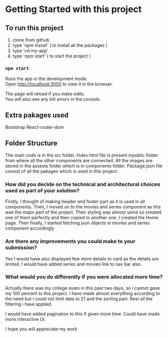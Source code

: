 # Getting Started with this project


## To run this project
1. clone from github
2. type 'npm install'
( to install all the packages )
3. type 'cd my-app'
4. type 'npm start'
( to start the project )

### `npm start`

Runs the app in the development mode.\
Open [http://localhost:3000](http://localhost:3000) to view it in the browser.

The page will reload if you make edits.\
You will also see any lint errors in the console.

## Extra pakages used

Bootstrap
React-router-dom

## Folder Structure
The main code is in the src folder. Index.html file is present inpublic folder from where all the other components are connected.
All the images are stored in the assests folder which is in components folder.
Package.json file consist of all the pakages which is used in this project.

### How did you decide on the technical and architectural choices used as part of your solution?
Firstly, I thought of making header and footer part as it is used in all components.
Then, I moved on to the movies and series component as this was the major part of the project. Their styling was almost same so created one of them perfectly and then copied to another one.
I created the Home page.
Then finally, I started fetching json objects in movies and series component accordingly

### Are there any improvements you could make to your submission?
Yes I would have also displayed few more details to card as the details are limited.
I would have added series and movies link to nav bar also.

### What would you do differently if you were allocated more time?
Actually there was my college exam in this past two days, so i cannot gave my 100 percent to this project.
I have made almost everything according to the need but i could not limit data to 21 and the sorting part.
Rest all the filtering i have applied.

I would have added pagination to this if given more time.
Could have made more interactive UI.

I hope you will appreciate my work
